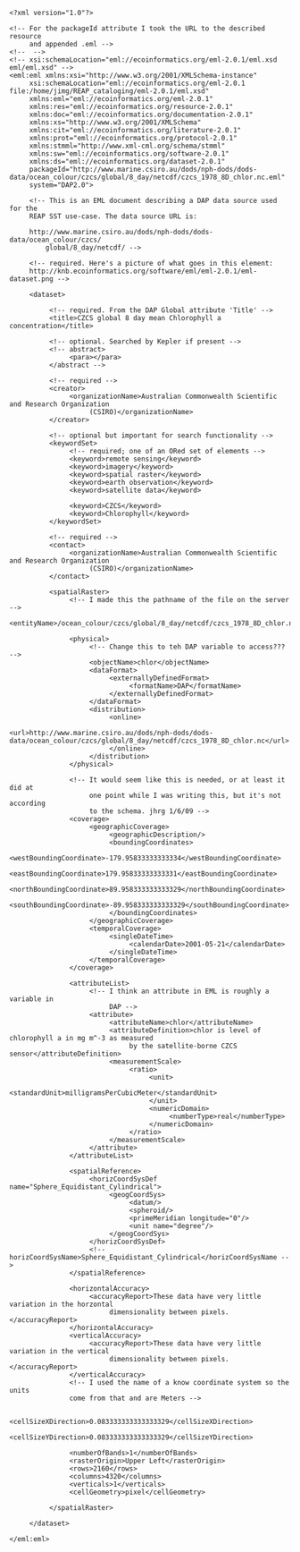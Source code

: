     <?xml version="1.0"?>

    <!-- For the packageId attribute I took the URL to the described resource
         and appended .eml -->
    <!--  -->
    <!-- xsi:schemaLocation="eml://ecoinformatics.org/eml-2.0.1/eml.xsd eml/eml.xsd" -->
    <eml:eml xmlns:xsi="http://www.w3.org/2001/XMLSchema-instance"
         xsi:schemaLocation="eml://ecoinformatics.org/eml-2.0.1 file:/home/jimg/REAP_cataloging/eml-2.0.1/eml.xsd"
         xmlns:eml="eml://ecoinformatics.org/eml-2.0.1"
         xmlns:res="eml://ecoinformatics.org/resource-2.0.1"
         xmlns:doc="eml://ecoinformatics.org/documentation-2.0.1"
         xmlns:xs="http://www.w3.org/2001/XMLSchema"
         xmlns:cit="eml://ecoinformatics.org/literature-2.0.1"
         xmlns:prot="eml://ecoinformatics.org/protocol-2.0.1"
         xmlns:stmml="http://www.xml-cml.org/schema/stmml"
         xmlns:sw="eml://ecoinformatics.org/software-2.0.1"
         xmlns:ds="eml://ecoinformatics.org/dataset-2.0.1"
         packageId="http://www.marine.csiro.au/dods/nph-dods/dods-data/ocean_colour/czcs/global/8_day/netcdf/czcs_1978_8D_chlor.nc.eml"
         system="DAP2.0">

         <!-- This is an EML document describing a DAP data source used for the
         REAP SST use-case. The data source URL is:

         http://www.marine.csiro.au/dods/nph-dods/dods-data/ocean_colour/czcs/
             global/8_day/netcdf/ -->

         <!-- required. Here's a picture of what goes in this element:
         http://knb.ecoinformatics.org/software/eml/eml-2.0.1/eml-dataset.png -->

         <dataset>

              <!-- required. From the DAP Global attribute 'Title' -->
              <title>CZCS global 8 day mean Chlorophyll a concentration</title>

              <!-- optional. Searched by Kepler if present -->
              <!-- abstract>
                   <para></para>
              </abstract -->

              <!-- required -->
              <creator>
                   <organizationName>Australian Commonwealth Scientific and Research Organization
                        (CSIRO)</organizationName>
              </creator>

              <!-- optional but important for search functionality -->
              <keywordSet>
                   <!-- required; one of an ORed set of elements -->
                   <keyword>remote sensing</keyword>
                   <keyword>imagery</keyword>
                   <keyword>spatial raster</keyword>
                   <keyword>earth observation</keyword>
                   <keyword>satellite data</keyword>

                   <keyword>CZCS</keyword>
                   <keyword>Chlorophyll</keyword>
              </keywordSet>

              <!-- required -->
              <contact>
                   <organizationName>Australian Commonwealth Scientific and Research Organization
                        (CSIRO)</organizationName>
              </contact>

              <spatialRaster>
                   <!-- I made this the pathname of the file on the server -->
                   <entityName>/ocean_colour/czcs/global/8_day/netcdf/czcs_1978_8D_chlor.nc</entityName>

                   <physical>
                        <!-- Change this to teh DAP variable to access??? -->
                        <objectName>chlor</objectName>
                        <dataFormat>
                             <externallyDefinedFormat>
                                  <formatName>DAP</formatName>
                             </externallyDefinedFormat>
                        </dataFormat>
                        <distribution>
                             <online>
                                  <url>http://www.marine.csiro.au/dods/nph-dods/dods-data/ocean_colour/czcs/global/8_day/netcdf/czcs_1978_8D_chlor.nc</url>
                             </online>
                        </distribution>
                   </physical>

                   <!-- It would seem like this is needed, or at least it did at
                        one point while I was writing this, but it's not according
                        to the schema. jhrg 1/6/09 -->
                   <coverage>
                        <geographicCoverage>
                             <geographicDescription/>
                             <boundingCoordinates>
                                  <westBoundingCoordinate>-179.95833333333334</westBoundingCoordinate>
                                  <eastBoundingCoordinate>179.95833333333331</eastBoundingCoordinate>
                                  <northBoundingCoordinate>89.958333333333329</northBoundingCoordinate>
                                  <southBoundingCoordinate>-89.958333333333329</southBoundingCoordinate>
                             </boundingCoordinates>
                        </geographicCoverage>
                        <temporalCoverage>
                             <singleDateTime>
                                  <calendarDate>2001-05-21</calendarDate>
                             </singleDateTime>
                        </temporalCoverage>
                   </coverage>

                   <attributeList>
                        <!-- I think an attribute in EML is roughly a variable in
                             DAP -->
                        <attribute>
                             <attributeName>chlor</attributeName>
                             <attributeDefinition>chlor is level of chlorophyll a in mg m^-3 as measured
                                  by the satellite-borne CZCS sensor</attributeDefinition>
                             <measurementScale>
                                  <ratio>
                                       <unit>
                                            <standardUnit>milligramsPerCubicMeter</standardUnit>
                                       </unit>
                                       <numericDomain>
                                            <numberType>real</numberType>
                                       </numericDomain>
                                  </ratio>
                             </measurementScale>
                        </attribute>
                   </attributeList>

                   <spatialReference>
                        <horizCoordSysDef name="Sphere_Equidistant_Cylindrical">
                             <geogCoordSys>
                                  <datum/>
                                  <spheroid/>
                                  <primeMeridian longitude="0"/>
                                  <unit name="degree"/>
                             </geogCoordSys>
                        </horizCoordSysDef>
                        <!-- horizCoordSysName>Sphere_Equidistant_Cylindrical</horizCoordSysName -->
                   </spatialReference>

                   <horizontalAccuracy>
                        <accuracyReport>These data have very little variation in the horzontal
                             dimensionality between pixels.</accuracyReport>
                   </horizontalAccuracy>
                   <verticalAccuracy>
                        <accuracyReport>These data have very little variation in the vertical
                             dimensionality between pixels.</accuracyReport>
                   </verticalAccuracy>
                   <!-- I used the name of a know coordinate system so the units
                   come from that and are Meters -->

                   <cellSizeXDirection>0.083333333333333329</cellSizeXDirection>
                   <cellSizeYDirection>0.083333333333333329</cellSizeYDirection>

                   <numberOfBands>1</numberOfBands>
                   <rasterOrigin>Upper Left</rasterOrigin>
                   <rows>2160</rows>
                   <columns>4320</columns>
                   <verticals>1</verticals>
                   <cellGeometry>pixel</cellGeometry>

              </spatialRaster>

         </dataset>

    </eml:eml>